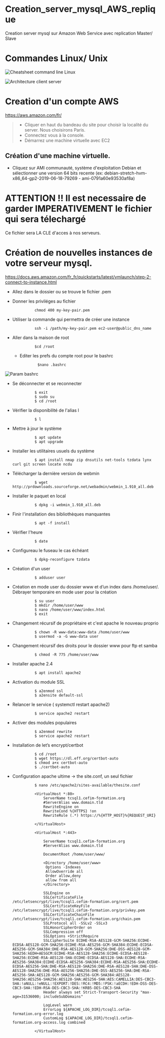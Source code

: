 # Creation_server_mysql_AWS_replique
Creation server mysql sur Amazon Web Service avec replication Master/ Slave

# Commandes Linux/ Unix
![Cheatsheet command line Linux](https://files.fosswire.com/2007/08/fwunixrefshot.png "Cheatsheet command line Linux")

![Architecture client server](https://user-images.githubusercontent.com/37696862/60921632-3e474700-a29b-11e9-9770-47642e2c8414.png)



# Creation d'un compte AWS

https://aws.amazon.com/fr/

> - Cliquer en haut du bandeau du site pour choisir la localité du server.
Nous choisirons Paris.
> - Connectez vous à la console.
> - Démarrez une machine virtuelle avec EC2

## Création d'une machine virtuelle.

-  Cliquez sur AMI communauté, système d'exploitation Debian et sélectionner
une version 64 bits recente (ex: debian-stretch-hvm-x86_64-gp2-2019-06-18-79269 - ami-0791a60e93530af8a)

# ATTENTION !! Il est necessaire de garder IMPERATIVEMENT le fichier qui sera télechargé
Ce fichier sera LA CLE d'acces à nos serveurs.

# Création de nouvelles instances de votre serveur mysql.
https://docs.aws.amazon.com/fr_fr/quickstarts/latest/vmlaunch/step-2-connect-to-instance.html

- Allez dans le dossier ou se trouve le fichier .pem
- Donner les priviléges au fichier

                chmod 400 my-key-pair.pem
                
- Utiliser la commande qui permettra de créer une instance

                ssh -i /path/my-key-pair.pem ec2-user@public_dns_name
                
- Aller dans la maison de root
                
                $cd /root
  
  - Editer les prefs du compte root pour le bashrc

                $nano .bashrc
                
  
![Param bashrc](https://user-images.githubusercontent.com/37696862/60921873-cc233200-a29b-11e9-9c33-08909a36d624.png)

- Se déconnecter et se reconnecter 

                $ exit
                $ sudo su
                $ cd /root
                
- Vérifier la disponibilité de l'alias l

                $ l
                
- Mettre à jour le système

                $ apt update
                $ apt upgrade
                
- Installer les utilitaires usuels du système

                $ apt install nmap zip dnsutils net-tools tzdata lynx curl git screen locate ncdu

- Télécharger la dernière version de webmin

                $ wget http://prdownloads.sourceforge.net/webadmin/webmin_1.910_all.deb

- Installer le paquet en local

                $ dpkg -i webmin_1.910_all.deb 

- Finir l'installation des bibliothèques manquantes

                $ apt -f install
                
- Vérifier l'heure

                $ date

- Configureau le fuseau le cas échéant

                $ dpkg-reconfigure tzdata

- Création d'un user

                $ adduser user
                
- Création en mode user du dossier www et d’un index dans /home/user/. Débrayer temporaire en mode user pour la création

                $ su user
                $ mkdir /home/user/www
                $ nano /home/user/www/index.html
                $ exit

- Changement récursif de propriétaire et c'est apache le nouveau proprio

                $ chown -R www-data:www-data /home/user/www
                $ usermod -a -G www-data user

- Changement récursif des droits pour le dossier www pour ftp et samba

                $ chmod -R 775 /home/user/www

- Installer apache 2.4

                $ apt install apache2

- Activation du module SSL

                $ a2enmod ssl
                $ a2ensite default-ssl

- Relancer le service ( systemctl restart apache2)

                $ service apache2 restart

- Activer des modules populaires

                $ a2enmod rewrite
                $ service apache2 restart


- Installation de let’s encrypt/certbot
                
                $ cd /root
                $ wget https://dl.eff.org/certbot-auto
                $ chmod a+x certbot-auto
                $ ./certbot-auto

- Configuration apache ultime -> the site.conf, un seul fichier

                $ nano /etc/apache2/sites-available/thesite.conf

                <VirtualHost *:80>
                    ServerName tcsql1.cefim-formation.org
                    #ServerAlias www.domain.tld
                    RewriteEngine on
                    RewriteCond %{HTTPS} !on
                    RewriteRule (.*) https://%{HTTP_HOST}%{REQUEST_URI}
                
                </VirtualHost>
                
                <VirtualHost *:443>
                
                    ServerName tcsql1.cefim-formation.org
                    #ServerAlias www.domain.tld
                
                    DocumentRoot /home/user/www/
                
                    <Directory /home/user/www>
                   	 Options -Indexes
                   	 AllowOverride all
                   	 Order allow,deny
                   	 allow from all
                    </Directory>
                
                    SSLEngine on
                    SSLCertificateFile /etc/letsencrypt/live/tcsql1.cefim-formation.org/cert.pem
                    SSLCertificateKeyFile /etc/letsencrypt/live/tcsql1.cefim-formation.org/privkey.pem
                    SSLCertificateChainFile /etc/letsencrypt/live/tcsql1.cefim-formation.org/chain.pem
                    SSLProtocol all -SSLv2 -SSLv3
                    SSLHonorCipherOrder on
                    SSLCompression off
                    SSLOptions +StrictRequire
                    SSLCipherSuite ECDHE-RSA-AES128-GCM-SHA256:ECDHE-ECDSA-AES128-GCM-SHA256:ECDHE-RSA-AES256-GCM-SHA384:ECDHE-ECDSA-AES256-GCM-SHA384:DHE-RSA-AES128-GCM-SHA256:DHE-DSS-AES128-GCM-SHA256:kEDH+AESGCM:ECDHE-RSA-AES128-SHA256:ECDHE-ECDSA-AES128-SHA256:ECDHE-RSA-AES128-SHA:ECDHE-ECDSA-AES128-SHA:ECDHE-RSA-AES256-SHA384:ECDHE-ECDSA-AES256-SHA384:ECDHE-RSA-AES256-SHA:ECDHE-ECDSA-AES256-SHA:DHE-RSA-AES128-SHA256:DHE-RSA-AES128-SHA:DHE-DSS-AES128-SHA256:DHE-RSA-AES256-SHA256:DHE-DSS-AES256-SHA:DHE-RSA-AES256-SHA:AES128-GCM-SHA256:AES256-GCM-SHA384:AES128-SHA256:AES256-SHA256:AES128-SHA:AES256-SHA:AES:CAMELLIA:DES-CBC3-SHA:!aNULL:!eNULL:!EXPORT:!DES:!RC4:!MD5:!PSK:!aECDH:!EDH-DSS-DES-CBC3-SHA:!EDH-RSA-DES-CBC3-SHA:!KRB5-DES-CBC3-SHA
                    Header always set Strict-Transport-Security "max-age=31536000; includeSubDomains"
                
                    LogLevel warn
                    ErrorLog ${APACHE_LOG_DIR}/tcsql1.cefim-formation.org-error.log
                    CustomLog ${APACHE_LOG_DIR}/tcsql1.cefim-formation.org-access.log combined
                
                </VirtualHost>


                
   
                    


